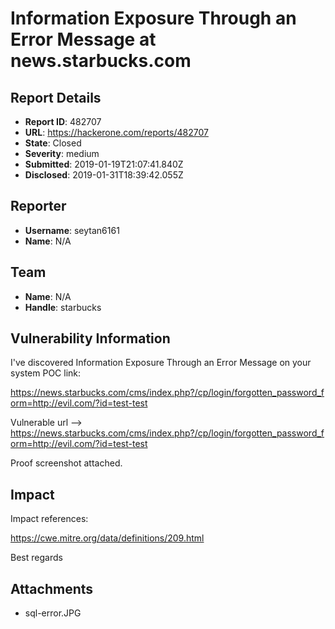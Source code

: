 # Information Exposure Through an Error Message at news.starbucks.com

## Report Details
- **Report ID**: 482707
- **URL**: https://hackerone.com/reports/482707
- **State**: Closed
- **Severity**: medium
- **Submitted**: 2019-01-19T21:07:41.840Z
- **Disclosed**: 2019-01-31T18:39:42.055Z

## Reporter
- **Username**: seytan6161
- **Name**: N/A

## Team
- **Name**: N/A
- **Handle**: starbucks

## Vulnerability Information
I've discovered Information Exposure Through an Error Message
 on your system POC link:

https://news.starbucks.com/cms/index.php?/cp/login/forgotten_password_form=http://evil.com/?id=test-test

Vulnerable url --> https://news.starbucks.com/cms/index.php?/cp/login/forgotten_password_form=http://evil.com/?id=test-test

Proof screenshot attached.

## Impact

Impact references:

https://cwe.mitre.org/data/definitions/209.html

Best regards

## Attachments
- sql-error.JPG
